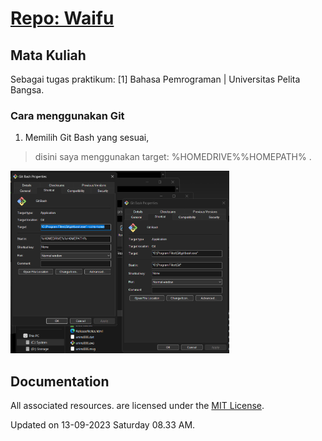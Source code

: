 # <a href="" target="_blank">Repo: Waifu</a>

## Mata Kuliah
Sebagai tugas praktikum: [1] Bahasa Pemrograman | Universitas Pelita Bangsa. 

### Cara menggunakan Git
1. Memilih Git Bash yang sesuai,
> disini saya menggunakan target: %HOMEDRIVE%%HOMEPATH% .
<p align="left">
  <img src="/ss/1.png" width="350">
</p>

## Documentation
All associated resources. are licensed under the [MIT License](https://mit-license.org/).

Updated on 13-09-2023 Saturday 08.33 AM.

